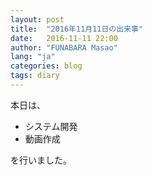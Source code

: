 ```yaml
---
layout: post
title:  "2016年11月11日の出来事"
date:   2016-11-11 22:00
author: "FUNABARA Masao"
lang: "ja"
categories: blog
tags: diary
---
```


本日は、

* システム開発
* 動画作成

を行いました。
